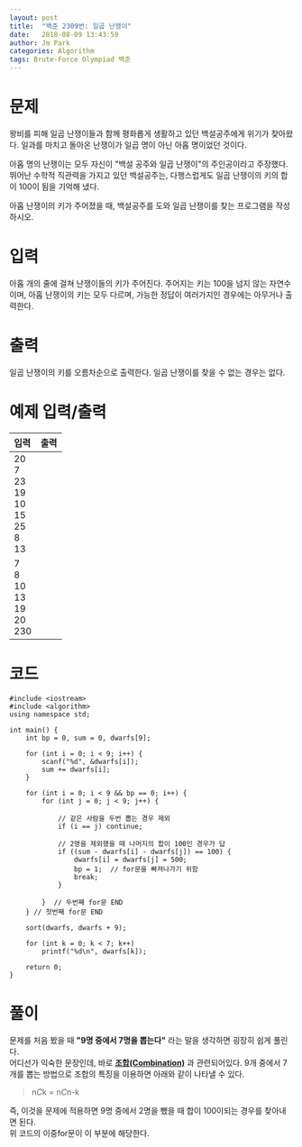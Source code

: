 ```yaml
---
layout: post
title:  "백준 2309번: 일곱 난쟁이"
date:   2018-08-09 13:43:59
author: Jm Park
categories: Algorithm
tags: Brute-Force Olympiad 백준
---
```


# 문제
왕비를 피해 일곱 난쟁이들과 함께 평화롭게 생활하고 있던 백설공주에게 위기가 찾아왔다. 일과를 마치고 돌아온 난쟁이가 일곱 명이 아닌 아홉 명이었던 것이다.  

아홉 명의 난쟁이는 모두 자신이 "백설 공주와 일곱 난쟁이"의 주인공이라고 주장했다. 뛰어난 수학적 직관력을 가지고 있던 백설공주는, 다행스럽게도 일곱 난쟁이의 키의 합이 100이 됨을 기억해 냈다.  

아홉 난쟁이의 키가 주어졌을 때, 백설공주를 도와 일곱 난쟁이를 찾는 프로그램을 작성하시오.

# 입력
아홉 개의 줄에 걸쳐 난쟁이들의 키가 주어진다. 주어지는 키는 100을 넘지 않는 자연수이며, 아홉 난쟁이의 키는 모두 다르며, 가능한 정답이 여러가지인 경우에는 아무거나 출력한다.  

# 출력
일곱 난쟁이의 키를 오름차순으로 출력한다. 일곱 난쟁이를 찾을 수 없는 경우는 없다.

# 예제 입력/출력

| 입력 | 출력 |
| :--- | :--- |  
| 20<br>7<br>23<br>19<br>10<br>15<br>25<br>8<br>13 |
| 7<br>8<br>10<br>13<br>19<br>20<br>230 |

# 코드
```{.cpp}
#include <iostream>
#include <algorithm>
using namespace std;

int main() {
	int bp = 0, sum = 0, dwarfs[9];

	for (int i = 0; i < 9; i++) {
		scanf("%d", &dwarfs[i]);
		sum += dwarfs[i];
	}
		
	for (int i = 0; i < 9 && bp == 0; i++) {
		for (int j = 0; j < 9; j++) {

			// 같은 사람을 두번 뽑는 경우 제외
			if (i == j) continue; 
			
			// 2명을 제외했을 때 나머지의 합이 100인 경우가 답
			if ((sum - dwarfs[i] - dwarfs[j]) == 100) {
				dwarfs[i] = dwarfs[j] = 500;
				bp = 1;  // for문을 빠져나가기 위함
				break;
			}

		}  // 두번째 for문 END
	} // 첫번째 for문 END

	sort(dwarfs, dwarfs + 9);

	for (int k = 0; k < 7; k++)
		printf("%d\n", dwarfs[k]);

	return 0;
}
```

# 풀이
문제를 처음 봤을 때 **"9명 중에서 7명을 뽑는다"** 라는 말을 생각하면 굉장히 쉽게 풀린다.  
어디선가 익숙한 문장인데, 바로 [**조합(Combination)**](https://ko.wikipedia.org/wiki/%EC%A1%B0%ED%95%A9) 과 관련되어있다. 9개 중에서 7개를 뽑는 방법으로 조합의 특징을 이용하면 아래와 같이 나타낼 수 있다.

> n*C*k = n*C*n-k

즉, 이것을 문제에 적용하면 9명 중에서 2명을 뺐을 때 합이 100이되는 경우를 찾아내면 된다.  
위 코드의 이중for문이 이 부분에 해당한다.